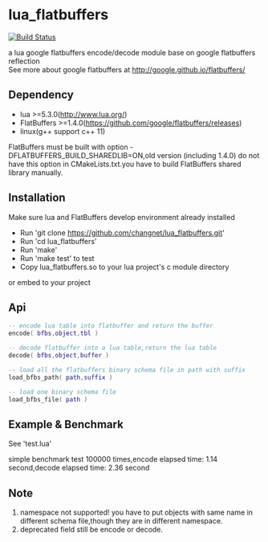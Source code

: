 lua_flatbuffers
================
[![Build Status](https://travis-ci.org/changnet/lua_flatbuffers.svg?branch=master)](https://travis-ci.org/changnet/lua_flatbuffers)

a lua google flatbuffers encode/decode module base on google flatbuffers reflection  
See more about google flatbuffers at http://google.github.io/flatbuffers/  

Dependency
-------------
* lua >=5.3.0(http://www.lua.org/)
* FlatBuffers >=1.4.0(https://github.com/google/flatbuffers/releases)
* linux(g++ support c++ 11)

FlatBuffers must be built with option -DFLATBUFFERS_BUILD_SHAREDLIB=ON,old version
(including 1.4.0) do not have this option in CMakeLists.txt.you have to build FlatBuffers
shared library manually.

Installation
------------

Make sure lua and FlatBuffers develop environment already installed

 * Run 'git clone https://github.com/changnet/lua_flatbuffers.git'
 * Run 'cd lua_flatbuffers'
 * Run 'make'
 * Run 'make test' to test
 * Copy lua_flatbuffers.so to your lua project's c module directory

or embed to your project

Api
-----

```lua
-- encode lua table into flatbuffer and return the buffer
encode( bfbs,object,tbl )

-- decode flatbuffer into a lua table,return the lua table
decode( bfbs,object,buffer )

-- load all the flatbuffers binary schema file in path with suffix
load_bfbs_path( path,suffix )

-- load one binary schema file
load_bfbs_file( path )
```
Example & Benchmark
-------

See 'test.lua'   

simple benchmark test 100000 times,encode elapsed time: 1.14 second,decode elapsed time: 2.36 second

Note
-----
1. namespace not supported! you have to put objects with same name in different
schema file,though they are in different namespace.
2. deprecated field still be encode or decode.
